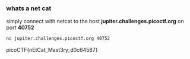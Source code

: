 ### whats a net cat

simply connect with netcat to the host **jupiter.challenges.picoctf.org** on port __40752__

```bash 
nc jupiter.challenges.picoctf.org 40752
```

picoCTF{nEtCat_Mast3ry_d0c64587}
